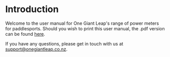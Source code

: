 # Introduction

Welcome to the user manual for One Giant Leap's range of power meters for paddlesports. Should you wish to print this user manual, the .pdf version can be found [here](http://support.onegiantleap.co.nz/support.pdf).

If you have any questions, please get in touch with us at support@onegiantleap.co.nz.